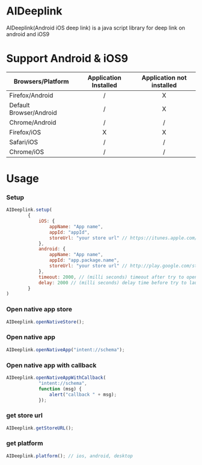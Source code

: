 # AIDeeplink
AIDeeplink(Android iOS deep link) is a java script library for deep link on android and iOS9


# Support Android & iOS9
| Browsers/Platform         | Application Installed  | Application not installed |
| --------------------------|:----------------------:|:-------------------------:|
| Firefox/Android           |          /             |             X             |
| Default Browser/Android   |          /             |             X             |
| Chrome/Android            |          /             |             /             |
| Firefox/iOS               |          X             |             X             |
| Safari/iOS                |          /             |             /|
| Chrome/iOS                |          /             |             /             |
             

# Usage

### Setup
```js
AIDeeplink.setup(
        {
            iOS: {
                appName: "App name",
                appId: "appId",
                storeUrl: "your store url" // https://itunes.apple.com/us/app/apple-store/id<your_app_id>?mt=8 or itms-apps://itunes.apple.com/app/<appName>/id<appId>?mt=8
            },
            android: {
                appName: "App name",
                appId: "app.package.name",
                storeUrl: "your store url" // http://play.google.com/store/apps/details?id=<package_name> or market://details?id=<package_name> 
            },
    		timeout: 2000, // (milli seconds) timeout after try to open your application.
            delay: 2000 // (milli seconds) delay time before try to launch your mobile aplication.
        }
)
```

### Open native app store
```js
AIDeeplink.openNativeStore();
```

### Open native app
```js
AIDeeplink.openNativeApp("intent://schema");
```

### Open native app with callback
```js
AIDeeplink.openNativeAppWithCallback(
			"intent://schema", 
			function (msg) {
                alert("callback " + msg);
            });
```

### get store url
```js
AIDeeplink.getStoreURL();
```

### get platform
```js
AIDeeplink.platform(); // ios, android, desktop
```

